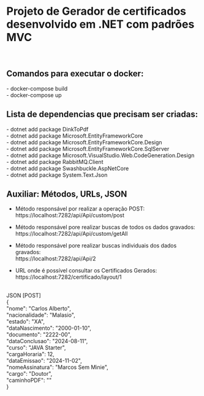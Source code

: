 <h1> Projeto de Gerador de certificados desenvolvido em .NET com padrões MVC </h1>
</br>

<h2>Comandos para executar o docker: </h2>
  - docker-compose build</br>
  - docker-compose up
</br>

<h2>Lista de dependencias que precisam ser criadas:</h2>
  - dotnet add package DinkToPdf</br>
  - dotnet add package Microsoft.EntityFrameworkCore</br>
  - dotnet add package Microsoft.EntityFrameworkCore.Design</br>
  - dotnet add package Microsoft.EntityFrameworkCore.SqlServer</br>
  - dotnet add package Microsoft.VisualStudio.Web.CodeGeneration.Design</br>
  - dotnet add package RabbitMQ.Client</br>
  - dotnet add package Swashbuckle.AspNetCore</br>
  - dotnet add package System.Text.Json

  </br>
<h2>Auxiliar: Métodos, URLs, JSON</h2>

-  Método responsável por realizar a operação POST:   </br>
https://localhost:7282/api/Api/custom/post

-  Método responsável pore realizar buscas de todos os dados gravados:   </br>
https://localhost:7282/api/Api/custom/getAll

-  Método responsável pore realizar buscas individuais dos dados gravados:   </br>
https://localhost:7282/api/Api/2

-  URL onde é possível consultar os Certificados Gerados:   </br>
https://localhost:7282/certificado/layout/1
  </br>
JSON [POST]  </br>
{  </br>
    "nome": "Carlos Alberto",  </br>
    "nacionalidade": "Malasio",  </br>
    "estado": "XA",  </br>
    "dataNascimento": "2000-01-10",  </br>
    "documento": "2222-00",  </br>
    "dataConclusao": "2024-08-11",  </br>
    "curso": "JAVA Starter",  </br>
    "cargaHoraria": 12,  </br>
    "dataEmissao": "2024-11-02",  </br>
    "nomeAssinatura": "Marcos Sem Minie",  </br>
    "cargo": "Doutor",  </br>
    "caminhoPDF": ""  </br>
}
